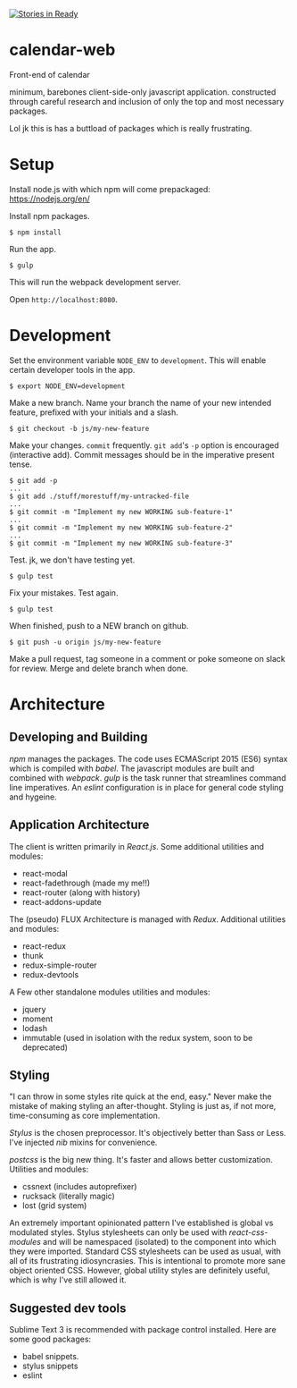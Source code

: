 [![Stories in Ready](https://badge.waffle.io/ADI-Labs/calendar-web.png?label=ready&title=Ready)](https://waffle.io/ADI-Labs/calendar-web)
# calendar-web
Front-end of calendar


minimum, barebones client-side-only javascript application. constructed through careful research and inclusion of only the top and most necessary packages.

Lol jk this is has a buttload of packages which is really frustrating.



# Setup

Install node.js with which npm will come prepackaged: https://nodejs.org/en/

Install npm packages.
```
$ npm install
```
Run the app.
```
$ gulp
```

This will run the webpack development server.

Open `http://localhost:8080`.

# Development
Set the environment variable `NODE_ENV` to `development`. This will enable certain developer tools in the app.
```
$ export NODE_ENV=development
```

Make a new branch. Name your branch the name of your new intended feature, prefixed with your initials and a slash.
```
$ git checkout -b js/my-new-feature
```

Make your changes. `commit` frequently. `git add`'s `-p` option is encouraged (interactive add). Commit messages should be in the imperative present tense.
```
$ git add -p
...
$ git add ./stuff/morestuff/my-untracked-file
...
$ git commit -m "Implement my new WORKING sub-feature-1"
...
$ git commit -m "Implement my new WORKING sub-feature-2"
...
$ git commit -m "Implement my new WORKING sub-feature-3"
```

Test. jk, we don't have testing yet.

```
$ gulp test
```

Fix your mistakes. Test again.
```
$ gulp test
```

When finished, push to a NEW branch on github.
```
$ git push -u origin js/my-new-feature
```

Make a pull request, tag someone in a comment or poke someone on slack for review. Merge and delete branch when done.



# Architecture
## Developing and Building 
*npm* manages the packages. The code uses ECMAScript 2015 (ES6) syntax which is compiled with *babel*. The javascript modules are built and combined with *webpack*. *gulp* is the task runner that streamlines command line imperatives. An *eslint* configuration is in place for general code styling and hygeine.



## Application Architecture
The client is written primarily in *React.js*. Some additional utilities and modules:
 - react-modal
 - react-fadethrough (made my me!!)
 - react-router (along with history)
 - react-addons-update

The (pseudo) FLUX Architecture is managed with *Redux*. Additional utilities and modules:
 - react-redux
 - thunk
 - redux-simple-router
 - redux-devtools

A Few other standalone modules utilities and modules:
 - jquery
 - moment
 - lodash
 - immutable (used in isolation with the redux system, soon to be deprecated)


## Styling
"I can throw in some styles rite quick at the end, easy." Never make the mistake of making styling an after-thought. Styling is just as, if not more, time-consuming as core implementation.

*Stylus* is the chosen preprocessor. It's objectively better than Sass or Less. I've injected *nib* mixins for convenience.

*postcss* is the big new thing. It's faster and allows better customization. Utilities and modules:
 - cssnext (includes autoprefixer)
 - rucksack (literally magic)
 - lost (grid system)

An extremely important opinionated pattern I've established is global vs modulated styles. Stylus stylesheets can only be used with *react-css-modules* and will be namespaced (isolated) to the component into which they were imported. Standard CSS stylesheets can be used as usual, with all of its frustrating idiosyncrasies. This is intentional to promote more sane object oriented CSS. However, global utility styles are definitely useful, which is why I've still allowed it.



## Suggested dev tools
Sublime Text 3 is recommended with package control installed. Here are some good packages:
 - babel snippets.
 - stylus snippets
 - eslint



